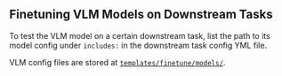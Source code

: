 ## Finetuning VLM Models on Downstream Tasks

To test the VLM model on a certain downstream task, list the path to its model config under `includes:` in the downstream task config YML file.

VLM config files are stored at  [`templates/finetune/models/`](templates/finetune/models/).
